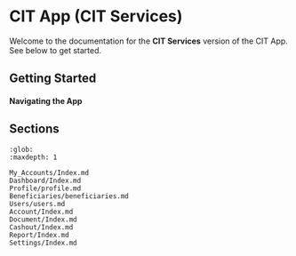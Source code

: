 
# CIT App (CIT Services)


Welcome to the documentation for the **CIT Services** version of the CIT App. See below to get started. 





## Getting Started





#### Navigating the App








## Sections

```{toctree}
:glob:
:maxdepth: 1

My_Accounts/Index.md
Dashboard/Index.md
Profile/profile.md
Beneficiaries/beneficiaries.md
Users/users.md
Account/Index.md
Document/Index.md
Cashout/Index.md
Report/Index.md
Settings/Index.md
```




